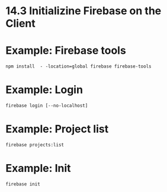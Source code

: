 # 14.3 Initializine Firebase on the Client

# Example: Firebase tools

```console
npm install  - -location=global firebase firebase-tools

```

# Example: Login

```console
firebase login [--no-localhost]

```

# Example: Project list

```console
firebase projects:list

```

# Example: Init

```console
firebase init

```



